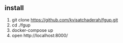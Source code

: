 ## install

1. git clone https://github.com/kvisatchaderah/fgup.git
2. cd ./fgup
3. docker-compose up
4. open http://localhost:8000/
